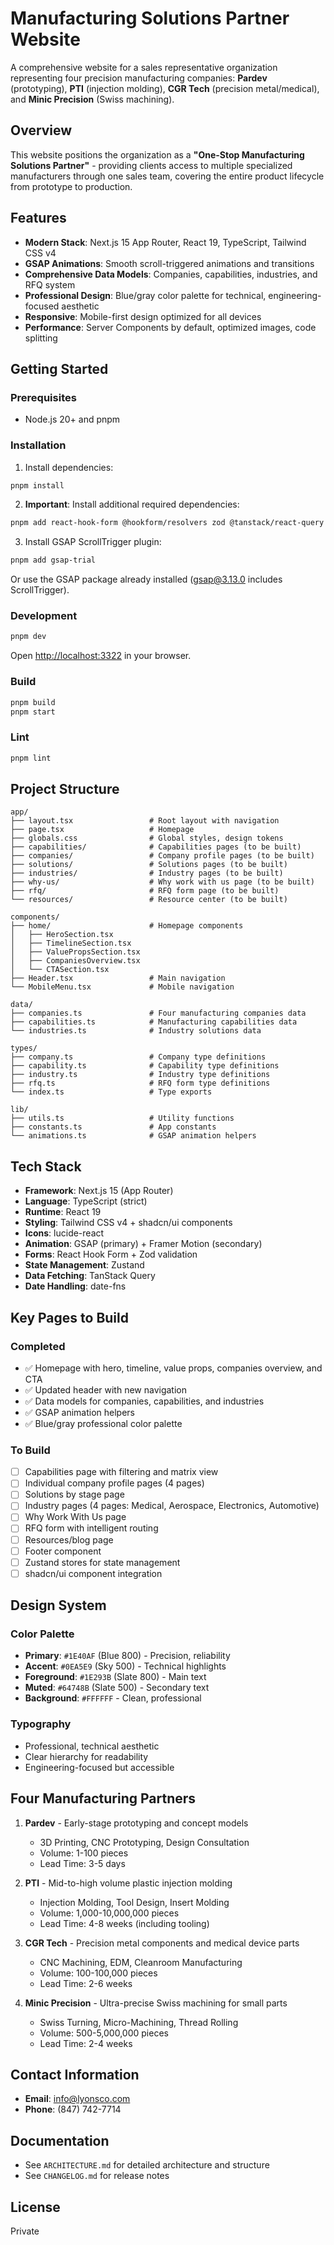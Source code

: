 # Manufacturing Solutions Partner Website

A comprehensive website for a sales representative organization representing four precision manufacturing companies: **Pardev** (prototyping), **PTI** (injection molding), **CGR Tech** (precision metal/medical), and **Minic Precision** (Swiss machining).

## Overview

This website positions the organization as a **"One-Stop Manufacturing Solutions Partner"** - providing clients access to multiple specialized manufacturers through one sales team, covering the entire product lifecycle from prototype to production.

## Features

- **Modern Stack**: Next.js 15 App Router, React 19, TypeScript, Tailwind CSS v4
- **GSAP Animations**: Smooth scroll-triggered animations and transitions
- **Comprehensive Data Models**: Companies, capabilities, industries, and RFQ system
- **Professional Design**: Blue/gray color palette for technical, engineering-focused aesthetic
- **Responsive**: Mobile-first design optimized for all devices
- **Performance**: Server Components by default, optimized images, code splitting

## Getting Started

### Prerequisites
- Node.js 20+ and pnpm

### Installation

1. Install dependencies:
```bash
pnpm install
```

2. **Important**: Install additional required dependencies:
```bash
pnpm add react-hook-form @hookform/resolvers zod @tanstack/react-query zustand date-fns
```

3. Install GSAP ScrollTrigger plugin:
```bash
pnpm add gsap-trial
```
Or use the GSAP package already installed (gsap@3.13.0 includes ScrollTrigger).

### Development
```bash
pnpm dev
```
Open [http://localhost:3322](http://localhost:3322) in your browser.

### Build
```bash
pnpm build
pnpm start
```

### Lint
```bash
pnpm lint
```

## Project Structure

```
app/
├── layout.tsx                 # Root layout with navigation
├── page.tsx                   # Homepage
├── globals.css                # Global styles, design tokens
├── capabilities/              # Capabilities pages (to be built)
├── companies/                 # Company profile pages (to be built)
├── solutions/                 # Solutions pages (to be built)
├── industries/                # Industry pages (to be built)
├── why-us/                    # Why work with us page (to be built)
├── rfq/                       # RFQ form page (to be built)
└── resources/                 # Resource center (to be built)

components/
├── home/                      # Homepage components
│   ├── HeroSection.tsx
│   ├── TimelineSection.tsx
│   ├── ValuePropsSection.tsx
│   ├── CompaniesOverview.tsx
│   └── CTASection.tsx
├── Header.tsx                 # Main navigation
└── MobileMenu.tsx             # Mobile navigation

data/
├── companies.ts               # Four manufacturing companies data
├── capabilities.ts            # Manufacturing capabilities data
└── industries.ts              # Industry solutions data

types/
├── company.ts                 # Company type definitions
├── capability.ts              # Capability type definitions
├── industry.ts                # Industry type definitions
├── rfq.ts                     # RFQ form type definitions
└── index.ts                   # Type exports

lib/
├── utils.ts                   # Utility functions
├── constants.ts               # App constants
└── animations.ts              # GSAP animation helpers
```

## Tech Stack

- **Framework**: Next.js 15 (App Router)
- **Language**: TypeScript (strict)
- **Runtime**: React 19
- **Styling**: Tailwind CSS v4 + shadcn/ui components
- **Icons**: lucide-react
- **Animation**: GSAP (primary) + Framer Motion (secondary)
- **Forms**: React Hook Form + Zod validation
- **State Management**: Zustand
- **Data Fetching**: TanStack Query
- **Date Handling**: date-fns

## Key Pages to Build

### Completed
- ✅ Homepage with hero, timeline, value props, companies overview, and CTA
- ✅ Updated header with new navigation
- ✅ Data models for companies, capabilities, and industries
- ✅ GSAP animation helpers
- ✅ Blue/gray professional color palette

### To Build
- [ ] Capabilities page with filtering and matrix view
- [ ] Individual company profile pages (4 pages)
- [ ] Solutions by stage page
- [ ] Industry pages (4 pages: Medical, Aerospace, Electronics, Automotive)
- [ ] Why Work With Us page
- [ ] RFQ form with intelligent routing
- [ ] Resources/blog page
- [ ] Footer component
- [ ] Zustand stores for state management
- [ ] shadcn/ui component integration

## Design System

### Color Palette
- **Primary**: `#1E40AF` (Blue 800) - Precision, reliability
- **Accent**: `#0EA5E9` (Sky 500) - Technical highlights
- **Foreground**: `#1E293B` (Slate 800) - Main text
- **Muted**: `#64748B` (Slate 500) - Secondary text
- **Background**: `#FFFFFF` - Clean, professional

### Typography
- Professional, technical aesthetic
- Clear hierarchy for readability
- Engineering-focused but accessible

## Four Manufacturing Partners

1. **Pardev** - Early-stage prototyping and concept models
   - 3D Printing, CNC Prototyping, Design Consultation
   - Volume: 1-100 pieces
   - Lead Time: 3-5 days

2. **PTI** - Mid-to-high volume plastic injection molding
   - Injection Molding, Tool Design, Insert Molding
   - Volume: 1,000-10,000,000 pieces
   - Lead Time: 4-8 weeks (including tooling)

3. **CGR Tech** - Precision metal components and medical device parts
   - CNC Machining, EDM, Cleanroom Manufacturing
   - Volume: 100-100,000 pieces
   - Lead Time: 2-6 weeks

4. **Minic Precision** - Ultra-precise Swiss machining for small parts
   - Swiss Turning, Micro-Machining, Thread Rolling
   - Volume: 500-5,000,000 pieces
   - Lead Time: 2-4 weeks

## Contact Information

- **Email**: info@lyonsco.com
- **Phone**: (847) 742-7714

## Documentation

- See `ARCHITECTURE.md` for detailed architecture and structure
- See `CHANGELOG.md` for release notes

## License
Private
